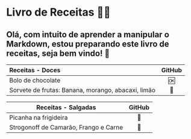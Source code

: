 # Livro de Receitas :man_cook:

## Olá, com intuito de aprender a manipular o Markdown, estou preparando este livro de receitas, seja bem vindo! :wave: ## 

| Receitas - Doces                                   |  GitHub  |
| :------------------------------------------------- | :------: |
| Bolo de chocolate                                  |   :ok:   |
| Sorvete de frutas: Banana, morango, abacaxi, limão | :hammer: |

| Receitas - Salgadas                   |  GitHub  |
| ------------------------------------- | :------: |
| Picanha na frigideira                 | :hammer: |
| Strogonoff de Camarão, Frango e Carne | :hammer: |
